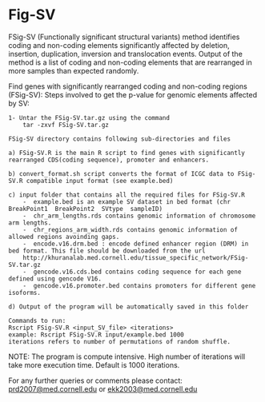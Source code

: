 # Fig-SV
FSig-SV (Functionally significant structural variants) method identifies coding and non-coding elements significantly affected by deletion, insertion, duplication, inversion and translocation events. Output of the method is a list of coding and non-coding elements that are rearranged in more samples than expected randomly. 

Find genes with significantly rearranged coding and non-coding regions (FSig-SV):
Steps involved to get the p-value for genomic elements affected by SV:

	1- Untar the FSig-SV.tar.gz using the command
		tar -zxvf FSig-SV.tar.gz

	FSig-SV directory contains following sub-directories and files

	a) FSig-SV.R is the main R script to find genes with significantly rearranged CDS(coding sequence), promoter and enhancers. 
	  
	b) convert_format.sh script converts the format of ICGC data to FSig-SV.R compatible input format (see example.bed)

	c) input folder that contains all the required files for FSig-SV.R 
		-  example.bed is an example SV dataset in bed format (chr  BreakPoint1  BreakPoint2  SVtype  sampleID) 
		-  chr_arm_lengths.rds contains genomic information of chromosome arm lengths. 
		-  chr_regions_arm_width.rds contains genomic information of allowed regions avoinding gaps.
		-  encode.v16.drm.bed : encode defined enhancer region (DRM) in bed format. This file should be downloaded from the url 
		http://khuranalab.med.cornell.edu/tissue_specific_network/FSig-SV.tar.gz
		-  gencode.v16.cds.bed contains coding sequence for each gene defined using gencode V16.
		-  gencode.v16.promoter.bed contains promoters for different gene isoforms.

	d) Output of the program will be automatically saved in this folder

	Commands to run: 
	Rscript FSig-SV.R <input_SV_file> <iterations>
	example: Rscript FSig-SV.R input/example.bed 1000
	iterations refers to number of permutations of random shuffle.
NOTE: The program is compute intensive. High number of iterations will take more execution time. Default is 1000 iterations.

For any further queries or comments please contact: prd2007@med.cornell.edu or ekk2003@med.cornell.edu

